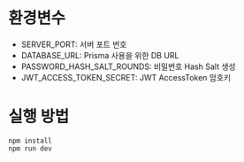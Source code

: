 # 환경변수

- SERVER_PORT: 서버 포트 번호
- DATABASE_URL: Prisma 사용을 위한 DB URL
- PASSWORD_HASH_SALT_ROUNDS: 비밀번호 Hash Salt 생성
- JWT_ACCESS_TOKEN_SECRET: JWT AccessToken 암호키

# 실행 방법

```
npm install
npm run dev
```
